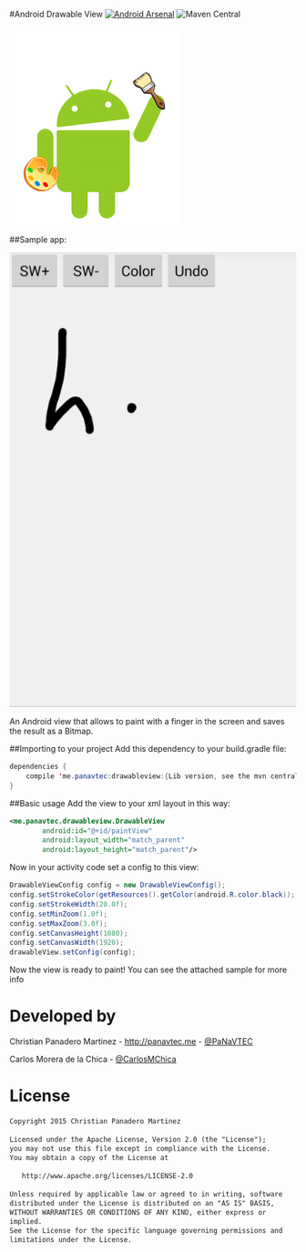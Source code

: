 #Android Drawable View 
[![Android Arsenal](https://img.shields.io/badge/Android%20Arsenal-Android%20Drawable%20View-brightgreen.svg?style=flat)](https://android-arsenal.com/details/1/1510) ![Maven Central](https://img.shields.io/maven-central/v/me.panavtec/drawableview.svg)

![Logo](art/drawabledroid.png)

##Sample app:

![](art/DrawableView.gif)

An Android view that allows to paint with a finger in the screen and saves the result as a Bitmap.

##Importing to your project
Add this dependency to your build.gradle file:

```java
dependencies {
    compile 'me.panavtec:drawableview:{Lib version, see the mvn central badge}'
}
```

##Basic usage
Add the view to your xml layout in this way:

```xml
<me.panavtec.drawableview.DrawableView
        android:id="@+id/paintView"
        android:layout_width="match_parent"
        android:layout_height="match_parent"/>
```

Now in your activity code set a config to this view:

```java
DrawableViewConfig config = new DrawableViewConfig();
config.setStrokeColor(getResources().getColor(android.R.color.black));
config.setStrokeWidth(20.0f);
config.setMinZoom(1.0f);
config.setMaxZoom(3.0f);
config.setCanvasHeight(1080);
config.setCanvasWidth(1920);
drawableView.setConfig(config);
```

Now the view is ready to paint! You can see the attached sample for more info

Developed by
============
Christian Panadero Martinez - <a href="http://panavtec.me">http://panavtec.me</a> - <a href="https://twitter.com/panavtec">@PaNaVTEC</a>

Carlos Morera de la Chica - <a href="https://twitter.com/CarlosMChica">@CarlosMChica</a>

License
=======

    Copyright 2015 Christian Panadero Martinez

    Licensed under the Apache License, Version 2.0 (the "License");
    you may not use this file except in compliance with the License.
    You may obtain a copy of the License at

       http://www.apache.org/licenses/LICENSE-2.0

    Unless required by applicable law or agreed to in writing, software
    distributed under the License is distributed on an "AS IS" BASIS,
    WITHOUT WARRANTIES OR CONDITIONS OF ANY KIND, either express or implied.
    See the License for the specific language governing permissions and
    limitations under the License.
